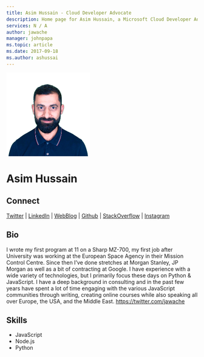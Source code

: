 ```yaml
---
title: Asim Hussain - Cloud Developer Advocate
description: Home page for Asim Hussain, a Microsoft Cloud Developer Advocate
services: N / A
author: jawache
manager: johnpapa
ms.topic: article
ms.date: 2017-09-18
ms.author: ashussai
---
```


![Image of Asim Hussain](media/profiles/asim-hussain.png)

# Asim Hussain


## Connect
[Twitter](https://twitter.com/jawache) | [LinkedIn](https://linkedin.com/in/jawache) | [WebBlog](http://codecraft.tv) | [Github](https://github.com/jawache) | [StackOverflow](https://stackoverflow.com/users/134085/jawache) | [Instagram](https://www.instagram.com/jawache)

## Bio

I wrote my first program at 11 on a Sharp MZ-700, my first job after University was working at the European Space Agency in their Mission Control Centre. Since then I’ve done stretches at Morgan Stanley, JP Morgan as well as a bit of contracting at Google.
I have experience with a wide variety of technologies, but I primarily focus these days on Python & JavaScript. I have a deep background in consulting and in the past few years have spent a lot of time engaging with the various JavaScript communities through writing, creating online courses while also speaking all over Europe, the USA, and the Middle East.
https://twitter.com/jawache

## Skills

* JavaScript
* Node.js
* Python



